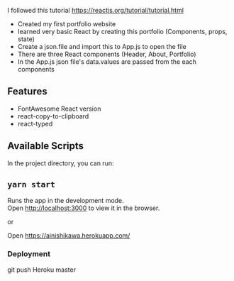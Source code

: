 I followed this tutorial https://reactjs.org/tutorial/tutorial.html

- Created my first portfolio website
- learned very basic React by creating this portfolio
(Components, props, state)
- Create a json.file and import this to App.js to open the file
- There are three React components
  (Header, About, Portfolio)
- In the App.js json file's data.values are passed from the each components

## Features
- FontAwesome React version
- react-copy-to-clipboard
- react-typed

## Available Scripts

In the project directory, you can run:

## `yarn start`

Runs the app in the development mode.\
Open [http://localhost:3000](http://localhost:3000) to view it in the browser.

or 

Open https://ainishikawa.herokuapp.com/


### Deployment

git push Heroku master


